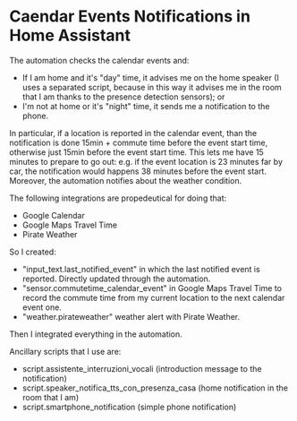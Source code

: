# Caendar Events Notifications in Home Assistant

The automation checks the calendar events and:
- If I am home and it's "day" time, it advises me on the home speaker (I uses a separated script, because in this way it advises me in the room that I am thanks to the presence detection sensors); or
- I'm not at home or it's "night" time, it sends me a notification to the phone.

In particular, if a location is reported in the calendar event, than the notification is done 15min + commute time before the event start time, otherwise just 15min before the event start time. This lets me have 15 minutes to prepare to go out: e.g. if the event location is 23 minutes far by car, the notification would happens 38 minutes before the event start.
Moreover, the automation notifies about the weather condition.

The following integrations are propedeutical for doing that:
- Google Calendar
- Google Maps Travel Time
- Pirate Weather

So I created:
- "input_text.last_notified_event" in which the last notified event is reported. Directly updated through the automation.
- "sensor.commutetime_calendar_event" in Google Maps Travel Time to record the commute time from my current location to the next calendar event one.
- "weather.pirateweather" weather alert with Pirate Weather.
   
Then I integrated everything in the automation.


Ancillary scripts that I use are:
- script.assistente_interruzioni_vocali (introduction message to the notification)
- script.speaker_notifica_tts_con_presenza_casa (home notification in the room that I am)
- script.smartphone_notification (simple phone notification)
